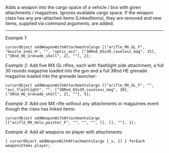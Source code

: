 Adds a weapon into the cargo space of a vehicle / box with given attachments / magazines. Ignores available cargo space. If the weapon class has any pre-attached items (LinkedItems), they are removed and new items, supplied via command arguments, are added.


---
*Example 1:*
```sqf
cursorObject addWeaponWithAttachmentsCargo [["arifle_MX_GL_F", "muzzle_snds_H", "", "optic_aco", ["30Rnd_65x39_caseless_mag", 15], ["3Rnd_HE_Grenade_shell", 2], ""], 2];
```

*Example 2:*
Add five MX GL rifles, each with flashlight side attachment, a full 30 rounds magazine loaded into the gun and a full 3Rnd HE grenade magazine loaded into the grenade launcher:

```sqf
cursorObject addWeaponWithAttachmentsCargo [["arifle_MX_GL_F", "", "acc_flashlight", "", ["30Rnd_65x39_caseless_mag", 30], ["3Rnd_HE_Grenade_shell", 2], ""], 5];
```

*Example 3:*
Add one MX rifle without any attachments or magazines event though the class has linked items:

```sqf
cursorObject addWeaponWithAttachmentsCargo [["arifle_MX_Holo_pointer_F", "", "", "", [], [], ""], 1];
```

*Example 4:*
Add all weapons on player with attachments:

```sqf
{ cursorObject addWeaponWithAttachmentsCargo [_x, 1] } forEach weaponsItems player;
```